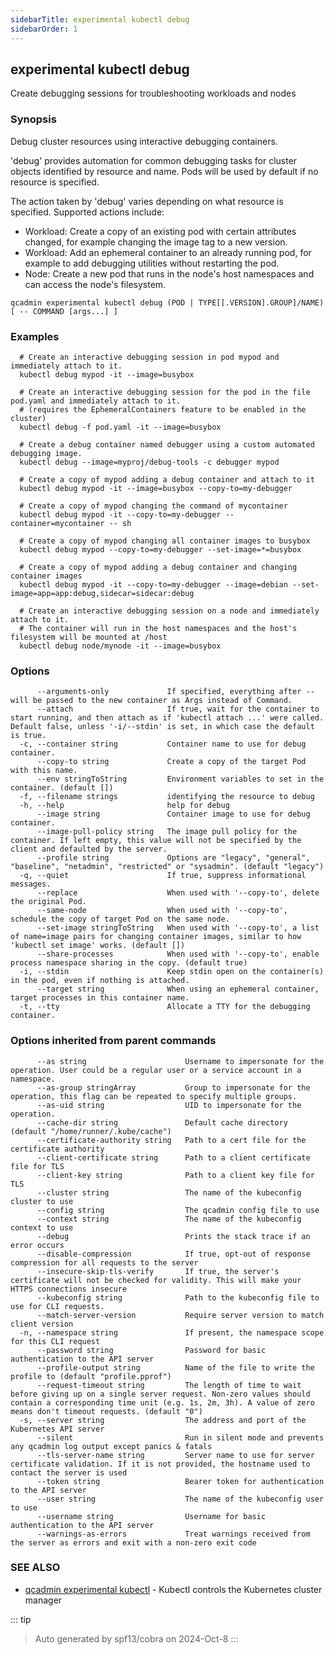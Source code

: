 ```yaml
---
sidebarTitle: experimental kubectl debug
sidebarOrder: 1
---
```


## experimental kubectl debug

Create debugging sessions for troubleshooting workloads and nodes

### Synopsis

Debug cluster resources using interactive debugging containers.

 'debug' provides automation for common debugging tasks for cluster objects identified by resource and name. Pods will be used by default if no resource is specified.

 The action taken by 'debug' varies depending on what resource is specified. Supported actions include:

  *  Workload: Create a copy of an existing pod with certain attributes changed, for example changing the image tag to a new version.
  *  Workload: Add an ephemeral container to an already running pod, for example to add debugging utilities without restarting the pod.
  *  Node: Create a new pod that runs in the node's host namespaces and can access the node's filesystem.

```
qcadmin experimental kubectl debug (POD | TYPE[[.VERSION].GROUP]/NAME) [ -- COMMAND [args...] ]
```

### Examples

```
  # Create an interactive debugging session in pod mypod and immediately attach to it.
  kubectl debug mypod -it --image=busybox
  
  # Create an interactive debugging session for the pod in the file pod.yaml and immediately attach to it.
  # (requires the EphemeralContainers feature to be enabled in the cluster)
  kubectl debug -f pod.yaml -it --image=busybox
  
  # Create a debug container named debugger using a custom automated debugging image.
  kubectl debug --image=myproj/debug-tools -c debugger mypod
  
  # Create a copy of mypod adding a debug container and attach to it
  kubectl debug mypod -it --image=busybox --copy-to=my-debugger
  
  # Create a copy of mypod changing the command of mycontainer
  kubectl debug mypod -it --copy-to=my-debugger --container=mycontainer -- sh
  
  # Create a copy of mypod changing all container images to busybox
  kubectl debug mypod --copy-to=my-debugger --set-image=*=busybox
  
  # Create a copy of mypod adding a debug container and changing container images
  kubectl debug mypod -it --copy-to=my-debugger --image=debian --set-image=app=app:debug,sidecar=sidecar:debug
  
  # Create an interactive debugging session on a node and immediately attach to it.
  # The container will run in the host namespaces and the host's filesystem will be mounted at /host
  kubectl debug node/mynode -it --image=busybox
```

### Options

```
      --arguments-only             If specified, everything after -- will be passed to the new container as Args instead of Command.
      --attach                     If true, wait for the container to start running, and then attach as if 'kubectl attach ...' were called.  Default false, unless '-i/--stdin' is set, in which case the default is true.
  -c, --container string           Container name to use for debug container.
      --copy-to string             Create a copy of the target Pod with this name.
      --env stringToString         Environment variables to set in the container. (default [])
  -f, --filename strings           identifying the resource to debug
  -h, --help                       help for debug
      --image string               Container image to use for debug container.
      --image-pull-policy string   The image pull policy for the container. If left empty, this value will not be specified by the client and defaulted by the server.
      --profile string             Options are "legacy", "general", "baseline", "netadmin", "restricted" or "sysadmin". (default "legacy")
  -q, --quiet                      If true, suppress informational messages.
      --replace                    When used with '--copy-to', delete the original Pod.
      --same-node                  When used with '--copy-to', schedule the copy of target Pod on the same node.
      --set-image stringToString   When used with '--copy-to', a list of name=image pairs for changing container images, similar to how 'kubectl set image' works. (default [])
      --share-processes            When used with '--copy-to', enable process namespace sharing in the copy. (default true)
  -i, --stdin                      Keep stdin open on the container(s) in the pod, even if nothing is attached.
      --target string              When using an ephemeral container, target processes in this container name.
  -t, --tty                        Allocate a TTY for the debugging container.
```

### Options inherited from parent commands

```
      --as string                      Username to impersonate for the operation. User could be a regular user or a service account in a namespace.
      --as-group stringArray           Group to impersonate for the operation, this flag can be repeated to specify multiple groups.
      --as-uid string                  UID to impersonate for the operation.
      --cache-dir string               Default cache directory (default "/home/runner/.kube/cache")
      --certificate-authority string   Path to a cert file for the certificate authority
      --client-certificate string      Path to a client certificate file for TLS
      --client-key string              Path to a client key file for TLS
      --cluster string                 The name of the kubeconfig cluster to use
      --config string                  The qcadmin config file to use
      --context string                 The name of the kubeconfig context to use
      --debug                          Prints the stack trace if an error occurs
      --disable-compression            If true, opt-out of response compression for all requests to the server
      --insecure-skip-tls-verify       If true, the server's certificate will not be checked for validity. This will make your HTTPS connections insecure
      --kubeconfig string              Path to the kubeconfig file to use for CLI requests.
      --match-server-version           Require server version to match client version
  -n, --namespace string               If present, the namespace scope for this CLI request
      --password string                Password for basic authentication to the API server
      --profile-output string          Name of the file to write the profile to (default "profile.pprof")
      --request-timeout string         The length of time to wait before giving up on a single server request. Non-zero values should contain a corresponding time unit (e.g. 1s, 2m, 3h). A value of zero means don't timeout requests. (default "0")
  -s, --server string                  The address and port of the Kubernetes API server
      --silent                         Run in silent mode and prevents any qcadmin log output except panics & fatals
      --tls-server-name string         Server name to use for server certificate validation. If it is not provided, the hostname used to contact the server is used
      --token string                   Bearer token for authentication to the API server
      --user string                    The name of the kubeconfig user to use
      --username string                Username for basic authentication to the API server
      --warnings-as-errors             Treat warnings received from the server as errors and exit with a non-zero exit code
```

### SEE ALSO

* [qcadmin experimental kubectl](experimental_kubectl.md)	 - Kubectl controls the Kubernetes cluster manager

::: tip
>Auto generated by spf13/cobra on 2024-Oct-8
:::